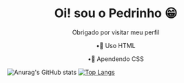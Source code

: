 
<div>
  
  <h1 align="center">
    Oi! sou o
    <a>Pedrinho 😁</a>
  </h1>
  
  <p align="center">
    Obrigado por visitar meu perfil
  </p>
  <p align="center">
  •🔭 Uso HTML
  </p>
  <p align="center">
  •🌱 Apendendo CSS
  </p>
</div>

![Anurag's GitHub stats](https://github-readme-stats.vercel.app/api?username=pedrinho-2006&show_icons=true&theme=gruvbox)
[![Top Langs](https://github-readme-stats.vercel.app/api/top-langs/?username=pedrinho-2006&compact_progress=true&theme=gruvbox)](https://github.com/pedrinho-2006/github-readme-stats)
